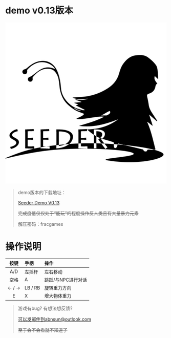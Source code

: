 # demo v0.13版本

![Seeder Logo](../Logo.png)


> demo版本的下载地址：
>
> [Seeder Demo V0.13](http://pan.baidu.com/s/1kVx95Dt)
>
>
> ~~完成度低仅仅处于“能玩”的程度操作反人类且有大量暴力元素~~
>
>
> 解压密码：fracgames

# 操作说明

按键 | 手柄 | 操作
:------: | :------- |:-------
A/D | 左摇杆   | 左右移动
空格 | A | 跳跃/与NPC进行对话
← / →  | LB / RB | 旋转重力方向
E | X | 增大物体重力

> 游戏有bug? 有想法想反馈?
>
> 可以发邮件到abnsun@outlook.com
>
> ~~至于会不会看就不知道了~~